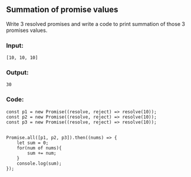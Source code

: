## Summation of promise values

Write 3 resolved promises and write a code to print summation of those 3 promises values.

### Input:

```
[10, 10, 10]
```

### Output:

```
30
```

### Code:

```
const p1 = new Promise((resolve, reject) => resolve(10));
const p2 = new Promise((resolve, reject) => resolve(10));
const p3 = new Promise((resolve, reject) => resolve(10));


Promise.all([p1, p2, p3]).then((nums) => {
    let sum = 0;
    for(num of nums){
        sum += num;
    }
    console.log(sum);
});

```
